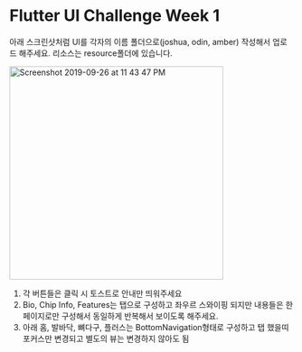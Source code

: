 # Flutter UI Challenge Week 1

아래 스크린샷처럼 UI를 각자의 이름 폴더으로(joshua, odin, amber) 작성해서 업로드 해주세요.
리소스는 resource폴더에 있습니다.

<img width="378" alt="Screenshot 2019-09-26 at 11 43 47 PM" src="https://user-images.githubusercontent.com/10756609/65713793-92521280-e0b7-11e9-857e-6548c7d055ad.png">

1. 각 버튼들은 클릭 시 토스트로 안내만 띄워주세요
2. Bio, Chip Info, Features는 탭으로 구성하고 좌우르 스와이핑 되지만 내용들은 한페이지로만 구성해서 동일하게 반복해서 보이도록 해주세요.
3. 아래 홈, 발바닥, 뼈다구, 플러스는 BottomNavigation형태로 구성하고 탭 했을띠 포커스만 변경되고 별도의 뷰는 변경하지 않아도 됨

##
